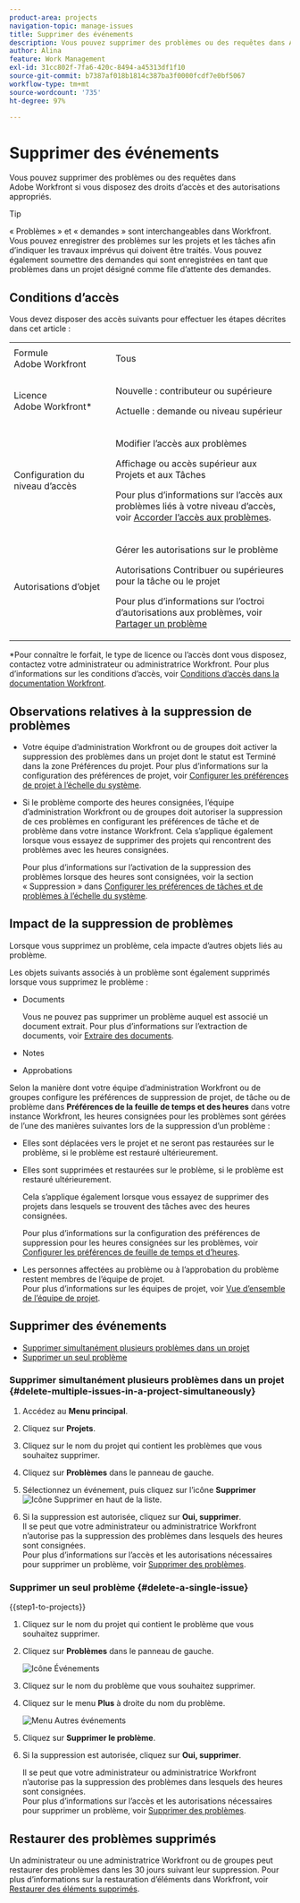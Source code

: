 ```yaml
---
product-area: projects
navigation-topic: manage-issues
title: Supprimer des événements
description: Vous pouvez supprimer des problèmes ou des requêtes dans Adobe Workfront si vous disposez des droits d’accès et des autorisations appropriés.
author: Alina
feature: Work Management
exl-id: 31cc802f-7fa6-420c-8494-a45313df1f10
source-git-commit: b7387af018b1814c387ba3f0000fcdf7e0bf5067
workflow-type: tm+mt
source-wordcount: '735'
ht-degree: 97%

---
```


# Supprimer des événements

<!--Audited: 01/2024-->

Vous pouvez supprimer des problèmes ou des requêtes dans Adobe Workfront si vous disposez des droits d’accès et des autorisations appropriés.

>[!TIP]
>
>« Problèmes » et « demandes » sont interchangeables dans Workfront. Vous pouvez enregistrer des problèmes sur les projets et les tâches afin d’indiquer les travaux imprévus qui doivent être traités. Vous pouvez également soumettre des demandes qui sont enregistrées en tant que problèmes dans un projet désigné comme file d’attente des demandes.

## Conditions d’accès

Vous devez disposer des accès suivants pour effectuer les étapes décrites dans cet article :

<table style="table-layout:auto"> 
 <col> 
 <col> 
 <tbody> 
  <tr> 
   <td role="rowheader">Formule Adobe Workfront</td> 
   <td> <p>Tous</p> </td> 
  </tr> 
  <tr> 
   <td role="rowheader">Licence Adobe Workfront*</td> 
   <td> <p>Nouvelle : contributeur ou supérieure</p>
   <p>Actuelle : demande ou niveau supérieur</p>
 </td> 
  </tr> 
  <tr> 
   <td role="rowheader">Configuration du niveau d’accès</td> 
   <td> <p>Modifier l’accès aux problèmes</p> <p>Affichage ou accès supérieur aux Projets et aux Tâches</p>  <p>Pour plus d’informations sur l’accès aux problèmes liés à votre niveau d’accès, voir <a href="../../../administration-and-setup/add-users/configure-and-grant-access/grant-access-issues.md" class="MCXref xref">Accorder l’accès aux problèmes</a>.  </p> </td> 
  </tr> 
  <tr> 
   <td role="rowheader">Autorisations d’objet</td> 
   <td> <p>Gérer les autorisations sur le problème</p> <p>Autorisations Contribuer ou supérieures pour la tâche ou le projet</p> <p> Pour plus d’informations sur l’octroi d’autorisations aux problèmes, voir <a href="../../../workfront-basics/grant-and-request-access-to-objects/share-an-issue.md" class="MCXref xref">Partager un problème</a></p> </td> 
  </tr> 
 </tbody> 
</table>

&#42;Pour connaître le forfait, le type de licence ou l’accès dont vous disposez, contactez votre administrateur ou administratrice Workfront. Pour plus d’informations sur les conditions d’accès, voir [Conditions d’accès dans la documentation Workfront](/help/quicksilver/administration-and-setup/add-users/access-levels-and-object-permissions/access-level-requirements-in-documentation.md).

## Observations relatives à la suppression de problèmes

* Votre équipe d’administration Workfront ou de groupes doit activer la suppression des problèmes dans un projet dont le statut est Terminé dans la zone Préférences du projet. Pour plus d’informations sur la configuration des préférences de projet, voir [Configurer les préférences de projet à l’échelle du système](../../../administration-and-setup/set-up-workfront/configure-system-defaults/set-project-preferences.md).

* Si le problème comporte des heures consignées, l’équipe d’administration Workfront ou de groupes doit autoriser la suppression de ces problèmes en configurant les préférences de tâche et de problème dans votre instance Workfront. Cela s’applique également lorsque vous essayez de supprimer des projets qui rencontrent des problèmes avec les heures consignées.

  <!--
  <MadCap:conditionalText data-mc-conditions="QuicksilverOrClassic.Draft mode">
  <span data-mc-conditions="QuicksilverOrClassic.Quicksilver">(this is not possible in classic)</span>
  </MadCap:conditionalText>
  -->

  Pour plus d’informations sur l’activation de la suppression des problèmes lorsque des heures sont consignées, voir la section « Suppression » dans [Configurer les préférences de tâches et de problèmes à l’échelle du système](../../../administration-and-setup/set-up-workfront/configure-system-defaults/set-task-issue-preferences.md).

## Impact de la suppression de problèmes

Lorsque vous supprimez un problème, cela impacte d’autres objets liés au problème.

Les objets suivants associés à un problème sont également supprimés lorsque vous supprimez le problème :

* Documents

  Vous ne pouvez pas supprimer un problème auquel est associé un document extrait. Pour plus d’informations sur l’extraction de documents, voir [Extraire des documents](../../../documents/managing-documents/check-out-documents.md).

* Notes
* Approbations

Selon la manière dont votre équipe d’administration Workfront ou de groupes configure les préférences de suppression de projet, de tâche ou de problème dans **Préférences de la feuille de temps et des heures** dans votre instance Workfront, les heures consignées pour les problèmes sont gérées de l’une des manières suivantes lors de la suppression d’un problème :

* Elles sont déplacées vers le projet et ne seront pas restaurées sur le problème, si le problème est restauré ultérieurement.
* Elles sont supprimées et restaurées sur le problème, si le problème est restauré ultérieurement.

  Cela s’applique également lorsque vous essayez de supprimer des projets dans lesquels se trouvent des tâches avec des heures consignées.

  <!--
  <MadCap:conditionalText data-mc-conditions="QuicksilverOrClassic.Draft mode">
  <span data-mc-conditions="QuicksilverOrClassic.Quicksilver">(this is not possible in classic)</span>
  </MadCap:conditionalText>
  -->

  Pour plus d’informations sur la configuration des préférences de suppression pour les heures consignées sur les problèmes, voir [Configurer les préférences de feuille de temps et d’heures](../../../administration-and-setup/set-up-workfront/configure-timesheets-schedules/timesheet-and-hour-preferences.md).

* Les personnes affectées au problème ou à l’approbation du problème restent membres de l’équipe de projet.\
  Pour plus d’informations sur les équipes de projet, voir [Vue d’ensemble de l’équipe de projet](../../../manage-work/projects/planning-a-project/project-team-overview.md).

## Supprimer des événements

* [Supprimer simultanément plusieurs problèmes dans un projet](#delete-multiple-issues-in-a-project-simultaneously)
* [Supprimer un seul problème](#delete-a-single-issue)

### Supprimer simultanément plusieurs problèmes dans un projet  {#delete-multiple-issues-in-a-project-simultaneously}

1. Accédez au **Menu principal**.
1. Cliquez sur **Projets**.
1. Cliquez sur le nom du projet qui contient les problèmes que vous souhaitez supprimer.
1. Cliquez sur **Problèmes** dans le panneau de gauche.
1. Sélectionnez un événement, puis cliquez sur l’icône **Supprimer** ![Icône Supprimer](assets/delete.png) en haut de la liste.

1. Si la suppression est autorisée, cliquez sur **Oui, supprimer**.\
   Il se peut que votre administrateur ou administratrice Workfront n’autorise pas la suppression des problèmes dans lesquels des heures sont consignées.\
   Pour plus d’informations sur l’accès et les autorisations nécessaires pour supprimer un problème, voir [Supprimer des problèmes](#access-and-permissions-needed).

### Supprimer un seul problème {#delete-a-single-issue}

{{step1-to-projects}}

1. Cliquez sur le nom du projet qui contient le problème que vous souhaitez supprimer.
1. Cliquez sur **Problèmes** dans le panneau de gauche.

   ![Icône Événements](assets/qs-issues-icon-highlighted-on-project-350x278.png)

1. Cliquez sur le nom du problème que vous souhaitez supprimer.
1. Cliquez sur le menu **Plus** à droite du nom du problème.

   ![Menu Autres événements](assets/qs-issue-more-menu-highlighted-350x469.png)

1. Cliquez sur **Supprimer le problème**.
1. Si la suppression est autorisée, cliquez sur **Oui, supprimer**.

   Il se peut que votre administrateur ou administratrice Workfront n’autorise pas la suppression des problèmes dans lesquels des heures sont consignées.\
   Pour plus d’informations sur l’accès et les autorisations nécessaires pour supprimer un problème, voir [Supprimer des problèmes](#access-and-permissions-needed).

## Restaurer des problèmes supprimés

Un administrateur ou une administratrice Workfront ou de groupes peut restaurer des problèmes dans les 30 jours suivant leur suppression. Pour plus d’informations sur la restauration d’éléments dans Workfront, voir [Restaurer des éléments supprimés](../../../administration-and-setup/manage-workfront/manage-deleted-items/restore-deleted-items.md).
